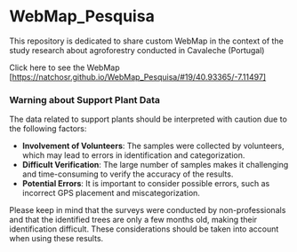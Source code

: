 # WebMap_Pesquisa
This repository is dedicated to share custom WebMap in the context of the study research about agroforestry conducted in Cavaleche (Portugal)

Click here to see the WebMap [https://natchosr.github.io/WebMap_Pesquisa/#19/40.93365/-7.11497]

### Warning about Support Plant Data
The data related to support plants should be interpreted with caution due to the following factors:

- **Involvement of Volunteers**: The samples were collected by volunteers, which may lead to errors in identification and categorization.
- **Difficult Verification**: The large number of samples makes it challenging and time-consuming to verify the accuracy of the results.
- **Potential Errors**: It is important to consider possible errors, such as incorrect GPS placement and miscategorization.

Please keep in mind that the surveys were conducted by non-professionals and that the identified trees are only a few months old, making their identification difficult. These considerations should be taken into account when using these results.
